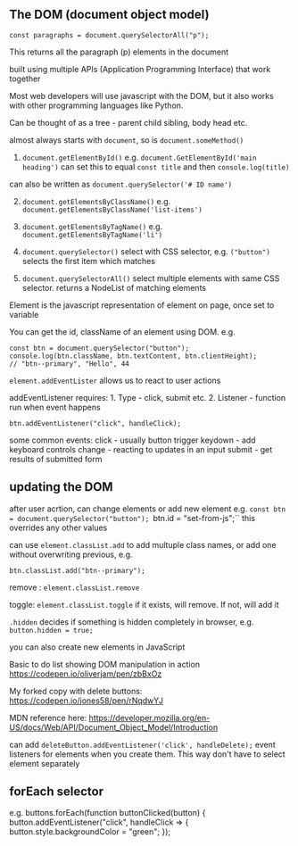 ## The DOM (document object model)

```
const paragraphs = document.querySelectorAll("p");
```

This returns all the paragraph (p) elements in the document

built using multiple APIs (Application Programming Interface) that work together

Most web developers will use javascript with the DOM, but it also works with other programming languages like Python.

Can be thought of as a tree - parent child sibling, body head etc.

almost always starts with `document`, so is `document.someMethod()`

1. `document.getElementById()`
   e.g. `document.GetElementById('main heading')`
   can set this to equal `const title`
   and then `console.log(title)`

can also be written as `document.querySelector('# ID name')`

2. `document.getElementsByClassName()`
   e.g. `document.getElementsByClassName('list-items')`

3. `document.getElementsByTagName()`
   e.g. `document.getElementsByTagName('li')`

4. `document.querySelector()`
   select with CSS selector, e.g. `("button")`
   selects the first item which matches

5. `document.querySelectorAll()`
   select multiple elements with same CSS selector. returns a NodeList of matching elements

Element is the javascript representation of element on page, once set to variable

You can get the id, className of an element using DOM.
e.g.

```
const btn = document.querySelector("button");
console.log(btn.className, btn.textContent, btn.clientHeight);
// "btn--primary", "Hello", 44
```

`element.addEventLister` allows us to react to user actions

addEventListener requires: 1. Type - click, submit etc. 2. Listener - function run when event happens

```
btn.addEventListener("click", handleClick);
```

some common events:
click - usually button trigger
keydown - add keyboard controls
change - reacting to updates in an input
submit - get results of submitted form

## updating the DOM

after user acrtion, can change elements or add new element
e.g.
`const btn = document.querySelector("button");
`btn.id = "set-from-js";``
this overrides any other values

can use `element.classList.add` to add multuple class names, or add one without overwriting previous, e.g.

```
btn.classList.add("btn--primary");
```

remove : `element.classList.remove`

toggle: `element.classList.toggle`
if it exists, will remove. If not, will add it

`.hidden` decides if something is hidden completely in browser, e.g. `button.hidden = true;`

you can also create new elements in JavaScript

Basic to do list showing DOM manipulation in action
https://codepen.io/oliverjam/pen/zbBxOz

My forked copy with delete buttons:
https://codepen.io/jones58/pen/rNqdwYJ

MDN reference here:
https://developer.mozilla.org/en-US/docs/Web/API/Document_Object_Model/Introduction

can add `deleteButton.addEventListener('click', handleDelete);` event listeners for elements when you create them. This way don't have to select element separately

## forEach selector

e.g. buttons.forEach(function buttonClicked(button) {
button.addEventListener("click", handleClick => {
button.style.backgroundColor = "green";
});

